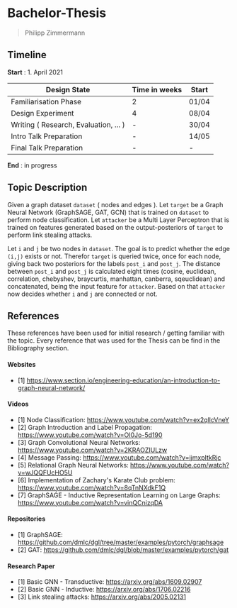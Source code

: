 # Bachelor-Thesis
> Philipp Zimmermann

## Timeline

**Start** : 1. April 2021

| Design State                         | Time in weeks | Start
|---                                   |---            |---
| Familiarisation Phase                | 2             | 01/04
| Design Experiment                    | 4             | 08/04
| Writing ( Research, Evaluation, ... )| -             | 30/04
| Intro Talk Preparation               | -             | 14/05
| Final Talk Preparation               | -             | -

**End** : in progress

## Topic Description

Given a graph dataset `dataset` ( nodes and edges ). Let `target` be a Graph Neural Network (GraphSAGE, GAT, GCN) that is trained on `dataset` to perform node classification. Let `attacker` be a Multi Layer Perceptron that is trained on features generated based on the output-posteriors of `target` to perform link stealing attacks.

Let `i` and `j` be two nodes in `dataset`. The goal is to predict whether the edge `(i,j)` exists or not. Therefor `target` is queried twice, once for each node, giving back two posteriors for the labels `post_i` and `post_j`. The distance between `post_i` and `post_j` is calculated eight times (cosine, euclidean, correlation, chebyshev, braycurtis, manhattan, canberra, sqeuclidean) and concatenated, being the input feature for `attacker`. Based on that `attacker` now decides whether `i` and `j` are connected or not.

## References
These references have been used for initial research / getting familiar with the topic. Every reference that was used for the Thesis can be find in the Bibliography section.

#### Websites
- [1] https://www.section.io/engineering-education/an-introduction-to-graph-neural-network/

#### Videos
- [1] Node Classification: https://www.youtube.com/watch?v=ex2qllcVneY
- [2] Graph Introduction and Label Propagation: https://www.youtube.com/watch?v=OI0Jo-5d190
- [3] Graph Convolutional Neural Networks: https://www.youtube.com/watch?v=2KRAOZIULzw
- [4] Message Passing: https://www.youtube.com/watch?v=ijmxpItkRjc
- [5] Relational Graph Neural Networks: https://www.youtube.com/watch?v=wJQQFUcHO5U
- [6] Implementation of Zachary's Karate Club problem: https://www.youtube.com/watch?v=8qTnNXdkF1Q
- [7] GraphSAGE - Inductive Representation Learning on Large Graphs: https://www.youtube.com/watch?v=vinQCnizqDA

#### Repositories
- [1] GraphSAGE: https://github.com/dmlc/dgl/tree/master/examples/pytorch/graphsage
- [2] GAT: https://github.com/dmlc/dgl/blob/master/examples/pytorch/gat

#### Research Paper
- [1] Basic GNN - Transductive: https://arxiv.org/abs/1609.02907
- [2] Basic GNN - Inductive: https://arxiv.org/abs/1706.02216
- [3] Link stealing attacks: https://arxiv.org/abs/2005.02131
